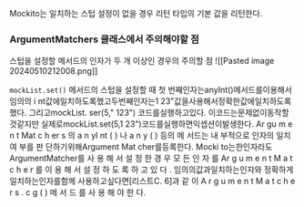 Mockito는 일치하는 스텁 설정이 없을 경우 리턴 타입의 기본 값을 리턴한다.

### ArgumentMatchers 클래스에서 주의해야할 점
스텁을 설정할 메서드의 인자가 두 개 이상인 경우의 주의할 점
![[Pasted image 20240510212008.png]]

`mockList.set()` 메서드의 스텁을 설정할 때 첫 번째인자는anyInt()메서드를이용해서임의의 i nt값에일치하도록했고두번째인자는1 23"값을사용해서정확한값에일치하도록했다. 그리고mockList. ser(5," 123") 코드를실행하고있다. 이코드는문제없이동작할것같지만 실제로mockList.set(5,1 23")코드를실행하면익셉션이발생한다.
Ar gu m e n t Mat c h er s 의 a n yI nt ( ) 나 a n y ( ) 등의 메 서드는 내 부적으로 인자의 일치 여 부를 판 단하기위해Argument Mat cher를등록한다. Mocki to는한인자라도ArgumentMatcher를
사 용 해 서 설 정 한 경 우 모 든 인 자 를 Ar g u m e n t M a t c h e r 를 이 용 해 서 설 정 하 도 록 하 고 있 다 .
임의의값과일치하는인자와 정확하게일치하는인자를함께 사용하고싶다면[리스트C. 6]과 같 이 A r g u m e n t M a t c h e r s . c g ( ) 메 서 드 를 사 용 해 야 한 다.